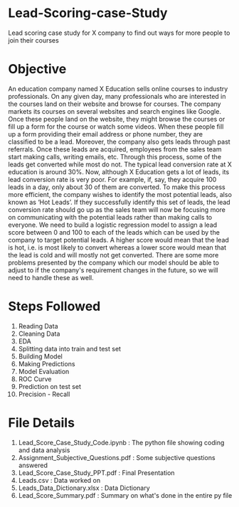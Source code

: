 # Lead-Scoring-case-Study
Lead scoring case study for X company to find out ways for more people to join their courses
# Objective
An education company named X Education sells online courses to industry professionals. On any given day, many professionals who are interested in the courses land on their website and browse for courses. The company markets its courses on several websites and search engines like Google. Once these people land on the website, they might browse the courses or fill up a form for the course or watch some videos. When these people fill up a form providing their email address or phone number, they are classified to be a lead. Moreover, the company also gets leads through past referrals. Once these leads are acquired, employees from the sales team start making calls, writing emails, etc. Through this process, some of the leads get converted while most do not. The typical lead conversion rate at X education is around 30%. Now, although X Education gets a lot of leads, its lead conversion rate is very poor. For example, if, say, they acquire 100 leads in a day, only about 30 of them are converted. To make this process more efficient, the company wishes to identify the most potential leads, also known as ‘Hot Leads’. If they successfully identify this set of leads, the lead conversion rate should go up as the sales team will now be focusing more on communicating with the potential leads rather than making calls to everyone. We need to build a logistic regression model to assign a lead score between 0 and 100 to each of the leads which can be used by the company to target potential leads. A higher score would mean that the lead is hot, i.e. is most likely to convert whereas a lower score would mean that the lead is cold and will mostly not get converted. There are some more problems presented by the company which our model should be able to adjust to if the company's requirement changes in the future, so we will need to handle these as well.
# Steps Followed
1. Reading Data
2. Cleaning Data
3. EDA
4. Splitting data into train and test set
5. Building Model
6. Making Predictions
7. Model Evaluation
8. ROC Curve
9. Prediction on test set
10. Precision - Recall
# File Details
1. Lead_Score_Case_Study_Code.ipynb : The python file showing coding and data analysis
2. Assignment_Subjective_Questions.pdf : Some subjective questions answered
3. Lead_Score_Case_Study_PPT.pdf : Final Presentation
4. Leads.csv : Data worked on
5. Leads_Data_Dictionary.xlsx : Data Dictionary
6. Lead_Score_Summary.pdf : Summary on what's done in the entire py file
